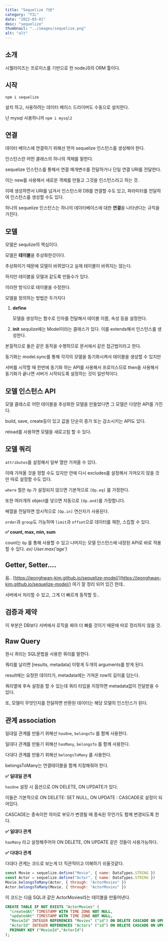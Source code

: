 ```yaml
---
title: "Sequelize 기본"
category: "TIL"
date: "2022-03-01"
desc: "sequelize"
thumbnail: "../images/sequelize.png"
alt: "alt"
---
```


## 소개

시퀄라이즈는 프로미스를 기반으로 한 nodeJS의 ORM 툴이다.

## 시작

`npm i sequelize`

설치 하고, 사용하려는 데이터 베이스 드라이버도 수동으로 설치한다.

난 mysql 사용하니까 `npm i mysql2`

## 연결

데이터 베이스에 연결하기 위해선 먼저 sequelize 인스턴스를 생성해야 한다.

인스턴스란 어떤 클래스의 하나의 객체를 말한다.

sequelize 인스턴스를 통해서 연결 매개변수를 전달하거나 단일 연결 URI를 전달한다.

이는 new를 사용해서 새로운 객체를 만들고 그것을 인스턴스라고 하는 것.

이때 생성하면서 URI를 넘겨서 인스턴스와 DB를 연결할 수도 있고, 파라미터를 전달하여 인스턴스를 생성할 수도 있다.

하나의 sequelize 인스턴스는 하나의 데이터베이스에 대한 **연결**을 나타낸다는 규칙을 가진다.

## 모델

모델은 sequlize의 핵심이다.

모델은 **테이블**을 추상화한것이다.

추상화이기 때문에 모델이 바뀌었다고 실제 테이블이 바뀌지는 않는다.

하지만 테이블을 모델과 같도록 만들수가 있다.

이러한 방식으로 테이블을 수정한다.

모델을 정의하는 방법은 두가지다

1. **define**

   모델을 생성하는 함수로 인자를 전달해서 테이블 이름, 속성 등을 설정한다.

2. **init**
   sequlize에는 Model이라는 클래스가 있다. 이를 extends해서 인스턴스를 생성한다.

본질적으로 둘은 같은 동작을 수행하므로 문서에서 같은 접근법이라고 한다.

동기화는 model.sync를 통해 각각의 모델을 동기화시켜서 테이블을 생성할 수 있지만

서버를 시작할 때 한번에 동기화 하는 API를 사용해서 프로미스므로 then을 사용해서 동기화가 끝나면 서버가 시작되도록 설정하는 것이 일반적이다.

## 모델 인스턴스 API

모델 클래스로 어떤 테이블을 추상화한 모델을 만들었다면 그 모델은 다양한 API를 가진다.

build, save, create등이 있고 값을 단순히 증가 또는 감소시키는 API도 있다.

reload를 사용하면 모델을 새로고침 할 수 있다.

## 모델 쿼리

`attributes`를 설정해서 일부 열만 가져올 수 있다.

이때 가져올 것을 정할 수도 있지만 안에 다시 excludes를 설정해서 가져오지 않을 것만 따로 설정할 수도 있다.

`where` 절은 `Op` 가 설정되지 않으면 기본적으로 `[Op.eq]` 를 가정한다.

또한 여러개의 object를 넣으면 자동으로 `[Op.and]`를 가정합니다.

배열을 전달하면 암시적으로 `[Op.in]` 연산자가 사용된다.

`order`과 `group`도 가능하며 `limit`과 `offset`으로 데이터를 제한, 스킵할 수 있다.

**✅ count, max, min, sum**

count는 `Op` 를 통해 사용할 수 있고 나머지는 모델 인스턴스에 내장된 API로 바로 적용할 수 있다.
_ex) User.max('age')_

## Getter, Setter....

음.. [https://jeonghwan-kim.github.io/sequelize-model/](https://jeonghwan-kim.github.io/sequelize-model/) 여기 잘 정리 되어 있긴 한데..

서버에서 처리할 수 있고, 그게 더 빠르게 동작할 듯..

## 검증과 제약

이 부분은 DB보다 서버에서 로직을 짜야 더 빠를 것이기 때문에 따로 정리하지 않을 것.

## Raw Query

원시 퀴리는 SQL문법을 사용한 쿼리를 말한다.

쿼리를 날리면 [results, metadata] 이렇게 두개의 arguments를 받게 된다.

result에는 요청한 데이터가, metadata에는 가져온 row의 길이를 담는다.

쿼리옆에 후속 설정을 할 수 있는데 쿼리 타입을 지정하면 metadata없이 전달받을 수 있다.

또, 모델이 무엇인지를 전달하면 반환된 데이터는 해당 모델의 인스턴스가 된다.

## 관계 association

일대일 관계를 만들기 위해선 `hasOne`, `belongsTo` 를 함께 사용한다.

일대다 관계를 만들기 위해선 `hasMany`, `belongsTo` 를 함께 사용한다.

다대다 관계를 만들기 위해선 `belongsToMany` 를 사용한다.

belongsToMany는 연결테이블을 함께 지정해줘야 한다.

**✅ 일대일 관계**

`hasOne` 설정 시 옵션으로 ON DELETE, ON UPDATE가 있다.

이들은 기본적으로 ON DELETE: SET NULL, ON UPDATE : CASCADE로 설정이 되어있다.

CASCADE는 종속이란 의미로 부모가 변경될 때 종속된 무언가도 함께 변경되도록 한다.

**✅ 일대다 관계**

`hasMany` 라고 설정해주어야 ON DELETE, ON UPDATE 같은 것들이 사용가능하다.

**✅ 다대다 관계**

다대다 관계는 코드로 보는게 더 직관적이고 이해하기 쉬울것같다.

```jsx
const Movie = sequelize.define("Movie", { name: DataTypes.STRING })
const Actor = sequelize.define("Actor", { name: DataTypes.STRING })
Movie.belongsToMany(Actor, { through: "ActorMovies" })
Actor.belongsToMany(Movie, { through: "ActorMovies" })
```

이 코드는 다음 SQL과 같은 ActorMovies라는 테이블을 만들어낸다.

```sql
CREATE TABLE IF NOT EXISTS "ActorMovies" (
  "createdAt" TIMESTAMP WITH TIME ZONE NOT NULL,
  "updatedAt" TIMESTAMP WITH TIME ZONE NOT NULL,
  "MovieId" INTEGER REFERENCES "Movies" ("id") ON DELETE CASCADE ON UPDATE CASCADE,
  "ActorId" INTEGER REFERENCES "Actors" ("id") ON DELETE CASCADE ON UPDATE CASCADE,
  PRIMARY KEY ("MovieId","ActorId")
);
```
